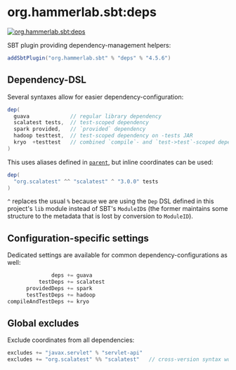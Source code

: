 # org.hammerlab.sbt:deps

[![org.hammerlab.sbt:deps](https://img.shields.io/badge/org.hammerlab.sbt:deps-4.5.6-green.svg)](http://search.maven.org/#search%7Cga%7C1%7Cg%3A%22org.hammerlab.sbt%22%20a%3A%22deps%22)

SBT plugin providing dependency-management helpers:

```scala
addSbtPlugin("org.hammerlab.sbt" % "deps" % "4.5.6")
``` 

## Dependency-DSL

Several syntaxes allow for easier dependency-configuration:

```scala
dep(
  guava             // regular library dependency
  scalatest tests,  // test-scoped dependency
  spark provided,   // `provided` dependency
  hadoop testtest,  // test-scoped dependency on -tests JAR
  kryo  +testtest   // combined `compile`- and `test->test`-scoped dependency
)
```

This uses aliases defined in [`parent`](../parent/src/main/scala/org/hammerlab/sbt/plugin/Parent.scala), but inline coordinates can be used:

```scala
dep(
  "org.scalatest" ^^ "scalatest" ^ "3.0.0" tests
)
```

`^` replaces the usual `%` because we are using the `Dep` DSL defined in this project's `lib` module instead of SBT's `ModuleID`s (the former maintains some structure to the metadata that is lost by conversion to `ModuleID`).

## Configuration-specific settings

Dedicated settings are available for common dependency-configurations as well:

```scala
              deps += guava
          testDeps += scalatest
      providedDeps += spark
      testTestDeps += hadoop
compileAndTestDeps += kryo
```

## Global excludes

Exclude coordinates from all dependencies:

```scala
excludes += "javax.servlet" % "servlet-api"
excludes += "org.scalatest" %% "scalatest"   // cross-version syntax works!
```
